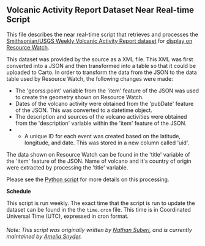 ## Volcanic Activity Report Dataset Near Real-time Script
This file describes the near real-time script that retrieves and processes the [Smithsonian/USGS Weekly Volcanic Activity Report dataset](http://volcano.si.edu/reports_weekly.cfm#vn_358057) for [display on Resource Watch](https://resourcewatch.org/data/explore/dis003-Weekly-Volcano-Report-NEW).

This dataset was provided by the source as a XML file. This XML was first converted into a JSON and then transformed into a table so that it could be uploaded to Carto. In order to transform the data from the JSON to the data table used by Resource Watch, the following changes were made:
- The 'georss:point' variable from the 'item' feature of the JSON was used to create the geometry shown on Resource Watch.
- Dates of the volcano activity were obtained from the 'pubDate' feature of the JSON. This was converted to a datetime object.
- The description and sources of the volcano activities were obtained from the 'description' variable within the 'item' feature of the JSON. 
- - A unique ID for each event was created based on the latitude, longitude, and date. This was stored in a new column called 'uid'.

The data shown on Resource Watch can be found in the 'title' variable of the 'item' feature of the JSON. Name of volcano and it's country of origin were extracted by processing the 'title' variable.

Please see the [Python script](https://github.com/resource-watch/nrt-scripts/blob/master/dis_003_volcano_reports/contents/src/__init__.py) for more details on this processing.

**Schedule**

This script is run weekly. The exact time that the script is run to update the dataset can be found in the the `time.cron` file. This time is in Coordinated Universal Time (UTC), expressed in cron format.

###### Note: This script was originally written by [Nathan Suberi](mailto:nathan.suberi@wri.org), and is currently maintained by [Amelia Snyder](https://www.wri.org/profile/amelia-snyder).
